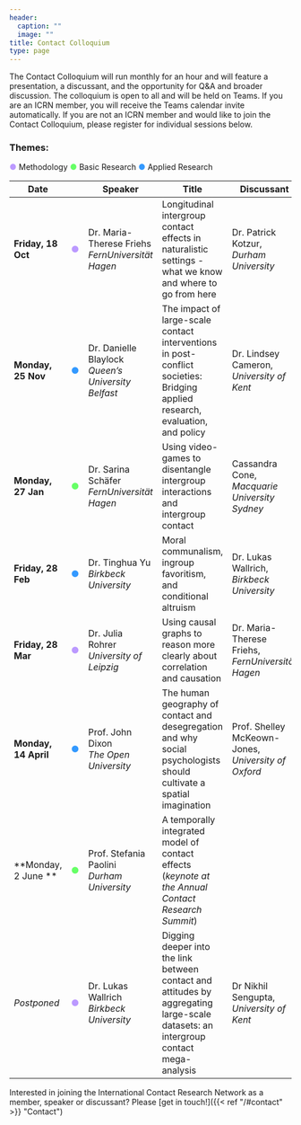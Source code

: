 ```yaml
---
header:
  caption: ""
  image: ""
title: Contact Colloquium
type: page
---
```


The Contact Colloquium will run monthly for an hour and will feature a presentation, a discussant, and the opportunity for Q&A and broader discussion. The colloquium is open to all and will be held on Teams. If you are an ICRN member, you will receive the Teams calendar invite automatically. If you are not an ICRN member and would like to join the Contact Colloquium, please register for individual sessions below.


### Themes:
<span style="color:#bb99ff;">●</span> Methodology
<span style="color:#66ff66;">●</span> Basic Research
<span style="color:#3399ff;">●</span> Applied Research
<!--Currently not used: <span style="color:#ffcc66;">●</span> Impact -->

| Date                |                                                       | Speaker                                                | Title                                                                                               | Discussant                                  | Interested?                                 |
|---------------------|------------------------------------------------------------|--------------------------------------------------------|-----------------------------------------------------------------------------------------------------|--------------------------------------------|---------------------------------------------|
| **Friday, 18 Oct**   | <span style="color:#bb99ff;">●</span>            | Dr. Maria-Therese Friehs <br> *FernUniversität Hagen*   | Longitudinal intergroup contact effects in naturalistic settings - what we know and where to go from here | Dr. Patrick Kotzur, *Durham University*                        | [![YouTube](https://img.icons8.com/color/16/000000/youtube-play.png)](https://www.youtube.com/watch?v=klXkfAbNiUo) [Watch on YouTube](https://www.youtube.com/watch?v=klXkfAbNiUo) <br> [![Slides](https://img.icons8.com/?size=30&id=20832&format=png&color=000000)](https://osf.io/n46xy/) [View Slides](https://osf.io/n46xy/)                        |
| **Monday, 25 Nov**          | <span style="color:#3399ff;">●</span>       | Dr. Danielle Blaylock <br> *Queen’s University Belfast* | The impact of large-scale contact interventions in post-conflict societies: Bridging applied research, evaluation, and policy                                                                                                 | Dr. Lindsey Cameron, *University of Kent*                                        | &nbsp;                           |
| **Monday, 27 Jan**   | <span style="color:#66ff66;">●</span>        | Dr. Sarina Schäfer <br> *FernUniversität Hagen*         | Using video-games to disentangle intergroup interactions and intergroup contact                                                                                                 | Cassandra Cone, *Macquarie University Sydney*                                        | [![YouTube](https://img.icons8.com/color/16/000000/youtube-play.png)](https://www.youtube.com/watch?v=GSpdvw_1uaU&t=6s) [Watch on YouTube](https://www.youtube.com/watch?v=GSpdvw_1uaU&t=6s)                        |
| **Friday, 28 Feb**   | <span style="color:#3399ff;">●</span>       | Dr. Tinghua Yu <br> *Birkbeck University*               | Moral communalism, ingroup favoritism, and conditional altruism                                      | Dr. Lukas Wallrich, *Birkbeck University*                         | [Sign up here](https://events.teams.microsoft.com/event/ae5fca1a-8c87-4bbf-8a15-9234534dcec0@3516f40a-5ae9-4956-bbab-395162e589ce)                           |
| **Friday, 28 Mar**   | <span style="color:#bb99ff;">●</span>            | Dr. Julia Rohrer <br> *University of Leipzig*           | Using causal graphs to reason more clearly about correlation and causation                           | Dr. Maria-Therese Friehs, *FernUniversität Hagen*                   |[![YouTube](https://img.icons8.com/color/16/000000/youtube-play.png)](https://www.youtube.com/watch?v=VVNGStGqmwA) [Watch on YouTube](https://www.youtube.com/watch?v=VVNGStGqmwA) | 
| **Monday, 14 April** | <span style="color:#3399ff;">●</span>         | Prof. John Dixon <br> *The Open University*             | The human geography of contact and desegregation and why social psychologists should cultivate a spatial imagination | Prof. Shelley McKeown-Jones, *University of Oxford*               | [Sign up here](https://events.teams.microsoft.com/event/e25a7965-821b-4b3b-92a3-bae25e15ecc8@3516f40a-5ae9-4956-bbab-395162e589ce)                           |
| **Monday, 2 June **          | <span style="color:#66ff66;">●</span>                 | Prof. Stefania Paolini <br> *Durham University*         | A temporally integrated model of contact effects (*keynote at the Annual Contact Research Summit*)                                           |                                             | [Sign up here]([https://events.teams.microsoft.com/event/93b87780-28c0-4d07-baae-508f45373e2e@3516f40a-5ae9-4956-bbab-395162e589ce](https://events.teams.microsoft.com/event/29c3fcfa-fcf6-49d5-8d68-a693c831ef27@cc95de1b-97f5-4f93-b4ba-fe68b852cf91))                        |
| *Postponed*  | <span style="color:#bb99ff;">●</span>       | Dr. Lukas Wallrich <br> *Birkbeck University*           | Digging deeper into the link between contact and attitudes by aggregating large-scale datasets: an intergroup contact mega-analysis | Dr Nikhil Sengupta, *University of Kent*  | To be scheduled for autumn 2025                           |


Interested in joining the International Contact Research Network as a member, speaker or discussant? Please [get in touch!]({{< ref "/#contact" >}} "Contact")
